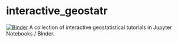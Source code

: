 
# interactive_geostatr 
[![Binder](https://mybinder.org/badge.svg)](https://mybinder.org/v2/gh/GeostatsGuy/interactive_geostatr/master)
A collection of interactive geostatistical tutorials in Jupyter Notebooks / Binder.

